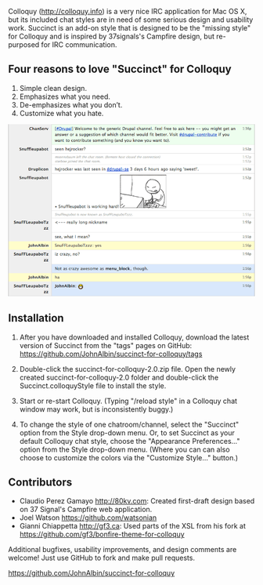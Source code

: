 Colloquy (<http://colloquy.info>) is a very nice IRC application for Mac OS X, but its included chat styles are in need of some serious design and usability work. Succinct is an add-on style that is designed to be the "missing style" for Colloquy and is inspired by 37signals's Campfire design, but re-purposed for IRC communication.


Four reasons to love "Succinct" for Colloquy
--------------------------------------------

1. Simple clean design.
2. Emphasizes what you need.
3. De-emphasizes what you don’t.
4. Customize what you hate.

<img src="https://github.com/JohnAlbin/succinct-for-colloquy/raw/master/screenshot.png" width="800" alt="Screenshot" />


Installation
------------

1. After you have downloaded and installed Colloquy, download the latest version of Succinct from the "tags" pages on GitHub:
   https://github.com/JohnAlbin/succinct-for-colloquy/tags

2. Double-click the succinct-for-colloquy-2.0.zip file. Open the newly created succinct-for-colloquy-2.0 folder and double-click the Succinct.colloquyStyle file to install the style.

3. Start or re-start Colloquy. (Typing "/reload style" in a Colloquy chat window may work, but is inconsistently buggy.)

4. To change the style of one chatroom/channel, select the "Succinct" option from the Style drop-down menu. Or, to set Succinct as your default Colloquy chat style, choose the "Appearance Preferences..." option from the Style drop-down menu. (Where you can can also choose to customize the colors via the "Customize Style..." button.)


Contributors
------------

* Claudio Perez Gamayo <http://80kv.com>: Created first-draft design based on 37 Signal's Campfire web application.
* Joel Watson <https://github.com/watsonian>
* Gianni Chiappetta <http://gf3.ca>: Used parts of the XSL from his fork at <https://github.com/gf3/bonfire-theme-for-colloquy>

Additional bugfixes, usability improvements, and design comments are
welcome! Just use GitHub to fork and make pull requests.

<https://github.com/JohnAlbin/succinct-for-colloquy>

